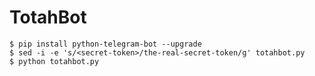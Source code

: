 # TotahBot

    $ pip install python-telegram-bot --upgrade
    $ sed -i -e 's/<secret-token>/the-real-secret-token/g' totahbot.py    
    $ python totahbot.py
